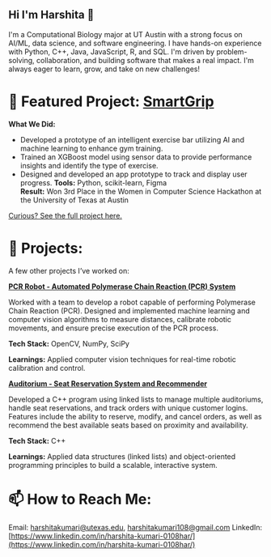 ## Hi I'm Harshita 👋

I'm a Computational Biology major at UT Austin with a strong focus on AI/ML, data science, and software engineering. I have hands-on experience with Python, C++, Java, JavaScript, R, and SQL. I'm driven by problem-solving, collaboration, and building software that makes a real impact.
I'm always eager to learn, grow, and take on new challenges!

# 🎯 Featured Project: [SmartGrip](https://github.com/hk10877/SmartGrip)

**What We Did:**  
- Developed a prototype of an intelligent exercise bar utilizing AI and machine learning to enhance gym training.  
- Trained an XGBoost model using sensor data to provide performance insights and identify the type of exercise.  
- Designed and developed an app prototype to track and display user progress.
**Tools:** Python, scikit-learn, Figma  
**Result:** Won 3rd Place in the Women in Computer Science Hackathon at the University of Texas at Austin

[Curious? See the full project here.](https://github.com/hk10877/SmartGrip)

# 🚀 Projects:
A few other projects I’ve worked on:

**[PCR Robot - Automated Polymerase Chain Reaction (PCR) System](https://github.com/ECLAIR-Robotics/PCR_Automation)**

Worked with a team to develop a robot capable of performing Polymerase Chain Reaction (PCR). Designed and implemented machine learning and computer vision algorithms to measure distances, calibrate robotic movements, and ensure precise execution of the PCR process.

**Tech Stack:** OpenCV, NumPy, SciPy

**Learnings:** Applied computer vision techniques for real-time robotic calibration and control.

**[Auditorium - Seat Reservation System and Recommender](https://github.com/hk10877/AuditoriumCplusplus)**

Developed a C++ program using linked lists to manage multiple auditoriums, handle seat reservations, and track orders with unique customer logins. Features include the ability to reserve, modify, and cancel orders, as well as recommend the best available seats based on proximity and availability.

**Tech Stack:** C++

**Learnings:** Applied data structures (linked lists) and object-oriented programming principles to build a scalable, interactive system.

# 📫 How to Reach Me:
Email: harshitakumari@utexas.edu, harshitakumari108@gmail.com
LinkedIn: [https://www.linkedin.com/in/harshita-kumari-0108har/](https://www.linkedin.com/in/harshita-kumari-0108har/)

<!--
**hk10877/hk10877** is a ✨ _special_ ✨ repository because its `README.md` (this file) appears on your GitHub profile.

Here are some ideas to get you started:

- 🔭 I’m currently working on ...
- 🌱 I’m currently learning ...
- 👯 I’m looking to collaborate on ...
- 🤔 I’m looking for help with ...
- 💬 Ask me about ...
- 📫 How to reach me: ...
- 😄 Pronouns: ...
- ⚡ Fun fact: ...
-->
